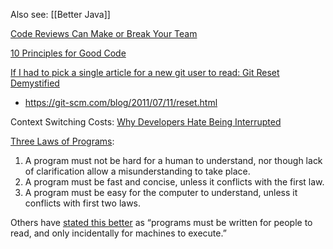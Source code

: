 Also see: [[Better Java]]

[Code Reviews Can Make or Break Your Team](https://medium.com/swlh/code-reviews-can-make-or-break-your-team-a3cfdcc15de1)

[10 Principles for Good Code](http://blog.d3in.org/post/130288777151/10-principles-for-good-code)

[If I had to pick a single article for a new git user to read: Git Reset Demystified](https://www.reddit.com/r/programming/comments/3mp5ok/if_i_had_to_pick_a_single_article_for_a_new_git/)
* https://git-scm.com/blog/2011/07/11/reset.html

Context Switching Costs: [Why Developers Hate Being Interrupted](http://thetomorrowlab.com/2015/01/why-developers-hate-being-interrupted/)

[Three Laws of Programs](http://jeremymikkola.com/posts/2015_08_28_warming_up_to_go.html):
  1. A program must not be hard for a human to understand, nor though lack of clarification allow a misunderstanding to take place.
  2. A program must be fast and concise, unless it conflicts with the first law.
  3. A program must be easy for the computer to understand, unless it conflicts with first two laws.

  Others have [stated this better](https://mitpress.mit.edu/sicp/front/node3.html) as “programs must be written for people to read, and only incidentally for machines to execute.”